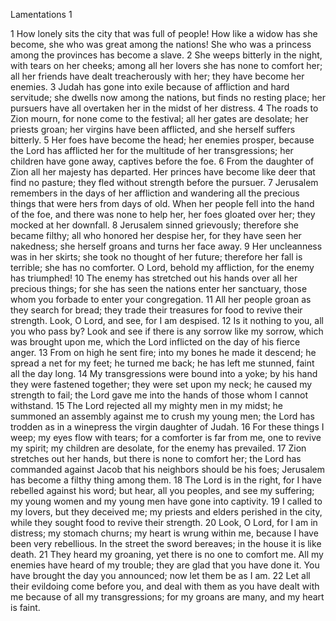 Lamentations 1

1	How lonely sits the city that was full of people! How like a widow has she become, she who was great among the nations! She who was a princess among the provinces has become a slave.
2	She weeps bitterly in the night, with tears on her cheeks; among all her lovers she has none to comfort her; all her friends have dealt treacherously with her; they have become her enemies.
3	Judah has gone into exile because of affliction and hard servitude; she dwells now among the nations, but finds no resting place; her pursuers have all overtaken her in the midst of her distress.
4	The roads to Zion mourn, for none come to the festival; all her gates are desolate; her priests groan; her virgins have been afflicted, and she herself suffers bitterly.
5	Her foes have become the head; her enemies prosper, because the Lord has afflicted her for the multitude of her transgressions; her children have gone away, captives before the foe.
6	From the daughter of Zion all her majesty has departed. Her princes have become like deer that find no pasture; they fled without strength before the pursuer.
7	Jerusalem remembers in the days of her affliction and wandering all the precious things that were hers from days of old. When her people fell into the hand of the foe, and there was none to help her, her foes gloated over her; they mocked at her downfall.
8	Jerusalem sinned grievously; therefore she became filthy; all who honored her despise her, for they have seen her nakedness; she herself groans and turns her face away.
9	Her uncleanness was in her skirts; she took no thought of her future; therefore her fall is terrible; she has no comforter. O Lord, behold my affliction, for the enemy has triumphed!
10	The enemy has stretched out his hands over all her precious things; for she has seen the nations enter her sanctuary, those whom you forbade to enter your congregation.
11	All her people groan as they search for bread; they trade their treasures for food to revive their strength. Look, O Lord, and see, for I am despised.
12	Is it nothing to you, all you who pass by? Look and see if there is any sorrow like my sorrow, which was brought upon me, which the Lord inflicted on the day of his fierce anger.
13	From on high he sent fire; into my bones he made it descend; he spread a net for my feet; he turned me back; he has left me stunned, faint all the day long.
14	My transgressions were bound into a yoke; by his hand they were fastened together; they were set upon my neck; he caused my strength to fail; the Lord gave me into the hands of those whom I cannot withstand.
15	The Lord rejected all my mighty men in my midst; he summoned an assembly against me to crush my young men; the Lord has trodden as in a winepress the virgin daughter of Judah.
16	For these things I weep; my eyes flow with tears; for a comforter is far from me, one to revive my spirit; my children are desolate, for the enemy has prevailed.
17	Zion stretches out her hands, but there is none to comfort her; the Lord has commanded against Jacob that his neighbors should be his foes; Jerusalem has become a filthy thing among them.
18	The Lord is in the right, for I have rebelled against his word; but hear, all you peoples, and see my suffering; my young women and my young men have gone into captivity.
19	I called to my lovers, but they deceived me; my priests and elders perished in the city, while they sought food to revive their strength.
20	Look, O Lord, for I am in distress; my stomach churns; my heart is wrung within me, because I have been very rebellious. In the street the sword bereaves; in the house it is like death.
21	They heard my groaning, yet there is no one to comfort me. All my enemies have heard of my trouble; they are glad that you have done it. You have brought the day you announced; now let them be as I am.
22	Let all their evildoing come before you, and deal with them as you have dealt with me because of all my transgressions; for my groans are many, and my heart is faint.

